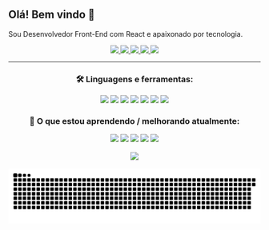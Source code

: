 ## Olá! Bem vindo 👋

Sou Desenvolvedor Front-End com React e apaixonado por tecnologia.



<div align="center">
  <a href="https://www.linkedin.com/in/diegosgomes96" target="_blank">
    <img src="https://img.shields.io/badge/LinkedIn-0077B5?style=for-the-badge&logo=linkedin&logoColor=white" >
  </a>
  <a href="mailto:diegosgomes27@gmail.com" target="_blank">
    <img src="https://img.shields.io/badge/Gmail-D14836?style=for-the-badge&logo=gmail&logoColor=white" >
  </a>
  <a href="https://instagram.com/dirosaki" target="_blank">
    <img src="https://img.shields.io/badge/Instagram-E4405F?style=for-the-badge&logo=instagram&logoColor=white" >
  </a>
  <a href="https://codepen.io/dirosaki" target="_blank" >
    <img src="https://img.shields.io/badge/Codepen-000000?style=for-the-badge&logo=codepen&logoColor=white" >
  </a>
  <a href="https://www.udemy.com/user/diego-da-silva-gomes-6/" target="_blank" >
    <img src="https://img.shields.io/badge/Udemy-EC5252?style=for-the-badge&logo=Udemy&logoColor=white" >
  </a>
</div>

<hr/>

<div align="center">
  <h3>🛠 Linguagens e ferramentas: </h3>
    <img src="https://img.shields.io/badge/TypeScript-007ACC?style=for-the-badge&logo=typescript&logoColor=white" >
    <img src="https://img.shields.io/badge/React-20232A?style=for-the-badge&logo=react&logoColor=61DAFB" >
    <img src="https://img.shields.io/badge/next.js-000000?style=for-the-badge&logo=nextdotjs&logoColor=white" >  
    <img src="https://img.shields.io/badge/HTML5-E34F26?style=for-the-badge&logo=html5&logoColor=white" >
    <img src="https://img.shields.io/badge/styled--components-DB7093?style=for-the-badge&logo=styled-components&logoColor=white" >
    <img src="https://img.shields.io/badge/firebase-ffca28?style=for-the-badge&logo=firebase&logoColor=black" >
    <img src="https://img.shields.io/badge/Git-F05032?style=for-the-badge&logo=git&logoColor=white" >
</div>

<div align="center">
  <h3>📖 O que estou aprendendo / melhorando atualmente: </h3>
    <img src="https://img.shields.io/badge/React_Native-20232A?style=for-the-badge&logo=react&logoColor=61DAFB" >
    <img src="https://img.shields.io/badge/MongoDB-4EA94B?style=for-the-badge&logo=mongodb&logoColor=white" >
    <img src="https://img.shields.io/badge/Node.js-339933?style=for-the-badge&logo=nodedotjs&logoColor=white" >
    <img src="https://img.shields.io/badge/Amazon_AWS-232F3E?style=for-the-badge&logo=amazon-aws&logoColor=white" >
    <img src="https://img.shields.io/badge/Jest-C21325?style=for-the-badge&logo=jest&logoColor=white" >
</div>

<br/>

<div align="center">
  <img height="180em" src="https://github-readme-stats.vercel.app/api/top-langs/?username=rafaballerini&layout=compact&langs_count=7&theme=dracula"/>
</div>

![Snake animation](https://github.com/dirosaki/dirosaki/blob/output/github-contribution-grid-snake.svg)







<!--
**Dirosaki/Dirosaki** is a ✨ _special_ ✨ repository because its `README.md` (this file) appears on your GitHub profile.

Here are some ideas to get you started:

- 🔭 I’m currently working on ...
- 🌱 I’m currently learning ...
- 👯 I’m looking to collaborate on ...
- 🤔 I’m looking for help with ...
- 💬 Ask me about ...
- 📫 How to reach me: ...
- 😄 Pronouns: ...
- ⚡ Fun fact: ...
-->
